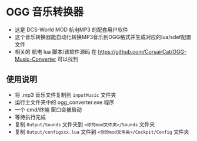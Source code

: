 # OGG 音乐转换器
+ 这是 DCS-World MOD 航电MP3 的配套用户软件
+ 这个音乐转换器能自动化转换MP3音乐到OGG格式并生成对应的lua/sdef配置文件
+ 相关的 航电 lua 脚本/该软件源码 在 https://github.com/CorsairCat/OGG-Music-Converter 可以找到
 
## 使用说明
+ 将 .mp3 音乐文件复制到 ```inputMusic``` 文件夹
+ 运行主文件夹中的 ogg_converter.exe 程序
+ 一个 cmd/终端 窗口会被启动
+ 等待执行完成
+ 复制 ```Output/Sounds``` 文件夹到 ```<你的mod文件夹>/Sounds``` 文件夹
+ 复制 ```Output/configxxx.lua``` 文件到 ```<你的mod文件夹>/Cockpit/Config``` 文件夹